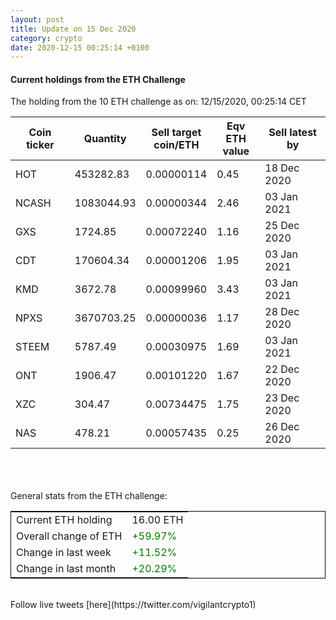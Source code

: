 ```yaml
---
layout: post
title: Update on 15 Dec 2020
category: crypto
date: 2020-12-15 00:25:14 +0100
---
```

<!-- Global site tag (gtag.js) - Google Analytics -->
<script async src="https://www.googletagmanager.com/gtag/js?id=UA-103831149-5"></script>
<script>
  window.dataLayer = window.dataLayer || [];
  function gtag(){dataLayer.push(arguments);}
  gtag('js', new Date());

  gtag('config', 'UA-103831149-5');
</script>


#### Current holdings from the ETH Challenge

The holding from the 10 ETH challenge as on: 12/15/2020, 00:25:14 CET

|Coin ticker|Quantity|Sell target<br>coin/ETH|Eqv ETH<br>value|Sell latest by|
|-----------|--------|-----------|-----------|--------------|
HOT|453282.83|  0.00000114|0.45|18 Dec 2020|
NCASH|1083044.93|  0.00000344|2.46|03 Jan 2021|
GXS|1724.85|  0.00072240|1.16|25 Dec 2020|
CDT|170604.34|  0.00001206|1.95|03 Jan 2021|
KMD|3672.78|  0.00099960|3.43|03 Jan 2021|
NPXS|3670703.25|  0.00000036|1.17|28 Dec 2020|
STEEM|5787.49|  0.00030975|1.69|03 Jan 2021|
ONT|1906.47|  0.00101220|1.67|22 Dec 2020|
XZC|304.47|  0.00734475|1.75|23 Dec 2020|
NAS|478.21|  0.00057435|0.25|26 Dec 2020|

<br>
<br>
<br>
General stats from the ETH challenge:

<table style="border:1px solid black;margin-left:auto;margin-right:auto;">
	<tbody>
	<tr>
		<td>Current ETH holding</td>
		<td>     16.00 ETH</td>
	</tr>
	<tr>
		<td>Overall change of ETH</td>
		<td><font color="green">+59.97%</font></td>
	</tr>
	<tr>
		<td>Change in last week</td>
		<td><font color="green">+11.52%</font></td>
	</tr>
	<tr>
		<td>Change in last month</td>
		<td><font color="green">+20.29%</font></td>
	</tr>
	</tbody>
</table>

<br>
Follow live tweets [here](https://twitter.com/vigilantcrypto1)
<br>
<br>